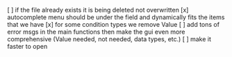[ ] if the file already exists it is being deleted not overwritten
[x] autocomplete menu should be under the field and dynamically fits the items that we have
[x] for some condition types we remove Value
[ ] add tons of error msgs in the main functions then make the gui even more comprehensive (Value needed, not needed, data types, etc.)
[ ] make it faster to open